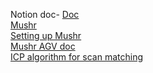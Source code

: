 Notion doc- [Doc](https://www.notion.so/Slam-toolbox-4986ad07aa294cac8d3ba8e4e7e881cf)<br/>
[Mushr](https://mushr.io/tutorials/workflow/)<br/>
[Setting up Mushr](https://mushr.io/tutorials/first_steps/)<br/>
[Mushr AGV doc](https://docs.google.com/document/d/1KQTsljczbgnqlzO42MKCyqtAUmrpWOSPrqXc48fqejE/edit#heading=h.aczyuw2yex2w)<br/>
[ICP algorithm for scan matching](https://f1tenth-coursekit.readthedocs.io/en/latest/lectures/ModuleC/lecture09optional.html) 
